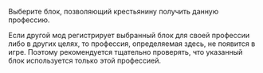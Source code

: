 Выберите блок, позволяющий крестьянину получить данную профессию.

Если другой мод регистрирует выбранный блок для своей профессии либо в других целях,
то профессия, определяемая здесь, не появится в игре. Поэтому рекомендуется тщательно проверять,
что указанный блок используется только этой профессией.